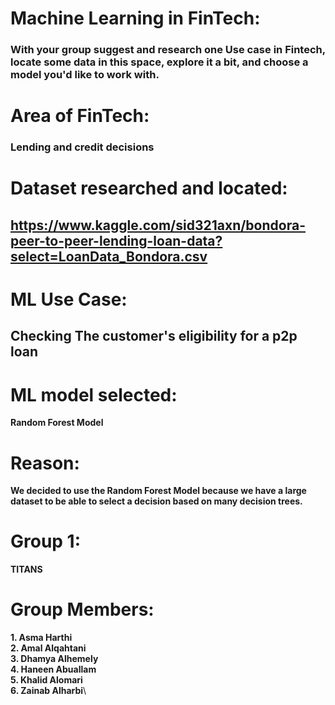 # Machine Learning in FinTech:
### With your group suggest and research one Use case in Fintech, locate some data in this space, explore it a bit, and choose a model you'd like to work with.
# Area of FinTech:
### Lending and credit decisions
 
# Dataset researched and located:
## https://www.kaggle.com/sid321axn/bondora-peer-to-peer-lending-loan-data?select=LoanData_Bondora.csv
 
# ML Use Case:

## Checking The customer's eligibility for  a p2p loan
 
# ML model selected:
**Random Forest Model**
 
# Reason:
**We decided to use the Random Forest Model because we have a large dataset to be able to select a decision based on many decision trees.**
# Group 1:
 **TITANS** 
# Group Members:
 **1. Asma Harthi**\
 **2. Amal Alqahtani**\
 **3. Dhamya Alhemely**\
 **4. Haneen Abuallam**\
 **5. Khalid Alomari**\
 **6. Zainab Alharbi**\
 
 


